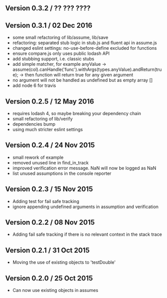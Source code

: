 Version 0.3.2 / ?? ??? ????
--------------


Version 0.3.1 / 02 Dec 2016
--------------
* some small refactoring of lib/assume, lib/save
* refactoring: separated stub logic in stub.js and fluent api in assume.js
* changed eslint settings: no-use-before-define excluded for functions
* ensure compare.js only uses public lodash API
* add stubbing support, i.e. classic stubs
* add simple matcher, for example anyValue -> assume(col).canHandle('func').withArgs(types.anyValue).andReturn(true);
 -> then function will return true for any given argument
* no argument will not be handled as undefined but as empty array []
* add node 6 for travis

Version 0.2.5 / 12 May 2016
-------------
* requires lodash 4, so maybe breaking your dependency chain
* small refactoring of lib/verify
* dependencies bump
* using much stricter eslint settings

Version 0.2.4 / 24 Nov 2015
-------------
* small rework of example
* removed unused line in find_in_track
* improved verification error message. NaN will now be logged as NaN
* list unused assumptions in the console reporter

Version 0.2.3 / 15 Nov 2015
-------------
* Adding test for fail safe tracking
* ignore appending undefined arguments in assumption and verification

Version 0.2.2 / 08 Nov 2015
-------------
* Adding fail safe tracking if there is no relevant context in the stack trace

Version 0.2.1 / 31 Oct 2015
-------------
* Moving the use of existing objects to 'testDouble'

Version 0.2.0 / 25 Oct 2015
-------------
* Can now use existing objects in assumes

